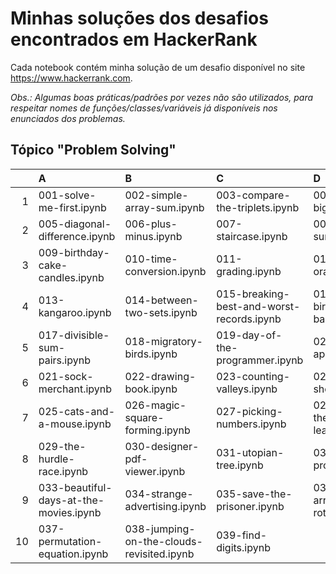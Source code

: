 # Minhas soluções dos desafios encontrados em HackerRank

Cada notebook contém minha solução de um desafio disponível no site https://www.hackerrank.com.

_Obs.: Algumas boas práticas/padrões por vezes não são utilizados, para respeitar nomes de funções/classes/variáveis já disponíveis nos enunciados dos problemas._

## Tópico "Problem Solving"

| | A | B | C | D |
| ---: | :--- | :--- | :--- | :--- |
|  1 | 001-solve-me-first.ipynb | 002-simple-array-sum.ipynb | 003-compare-the-triplets.ipynb | 004-a-very-big-sum.ipynb |
|  2 | 005-diagonal-difference.ipynb | 006-plus-minus.ipynb | 007-staircase.ipynb | 008-mini-max-sum.ipynb |
|  3 | 009-birthday-cake-candles.ipynb | 010-time-conversion.ipynb | 011-grading.ipynb | 012-apple-and-orange.ipynb |
|  4 | 013-kangaroo.ipynb | 014-between-two-sets.ipynb | 015-breaking-best-and-worst-records.ipynb | 016-the-birthday-bar.ipynb |
|  5 | 017-divisible-sum-pairs.ipynb | 018-migratory-birds.ipynb | 019-day-of-the-programmer.ipynb | 020-bon-appetit.ipynb |
|  6 | 021-sock-merchant.ipynb | 022-drawing-book.ipynb | 023-counting-valleys.ipynb | 024-electronics-shop.ipynb |
|  7 | 025-cats-and-a-mouse.ipynb | 026-magic-square-forming.ipynb | 027-picking-numbers.ipynb | 028-climbing-the-leaderboard.ipynb |
|  8 | 029-the-hurdle-race.ipynb | 030-designer-pdf-viewer.ipynb | 031-utopian-tree.ipynb | 032-angry-professor.ipynb |
|  9 | 033-beautiful-days-at-the-movies.ipynb | 034-strange-advertising.ipynb | 035-save-the-prisoner.ipynb | 036-circular-array-rotation.ipynb |
| 10 | 037-permutation-equation.ipynb | 038-jumping-on-the-clouds-revisited.ipynb | 039-find-digits.ipynb |  |